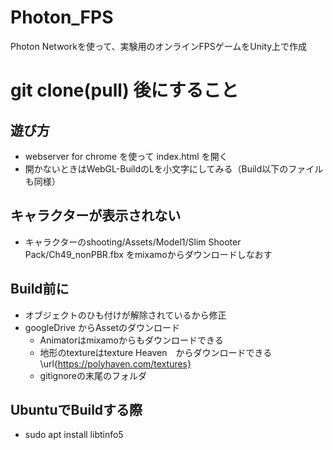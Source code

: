 # Photon_FPS
Photon Networkを使って、実験用のオンラインFPSゲームをUnity上で作成

# git clone(pull) 後にすること

## 遊び方
 + webserver for chrome を使って index.html を開く
 + 開かないときはWebGL-BuildのLを小文字にしてみる（Build以下のファイルも同様）

## キャラクターが表示されない
 + キャラクターのshooting/Assets/Model1/Slim Shooter Pack/Ch49_nonPBR.fbx をmixamoからダウンロードしなおす

## Build前に
 + オブジェクトのひも付けが解除されているから修正
 + googleDrive からAssetのダウンロード
   + Animatorはmixamoからもダウンロードできる
   + 地形のtextureはtexture Heaven　からダウンロードできる\url{https://polyhaven.com/textures}
    + gitignoreの末尾のフォルダ

## UbuntuでBuildする際
 +  sudo apt install libtinfo5
    